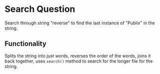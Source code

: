 # Search Question
Search through string "reverse" to find the last instance of "Publix" in the string.

## Functionality
Splits the string into just words,
reverses the order of the words,
joins it back together,
uses ```search()``` method to search for the longer file for the string.
